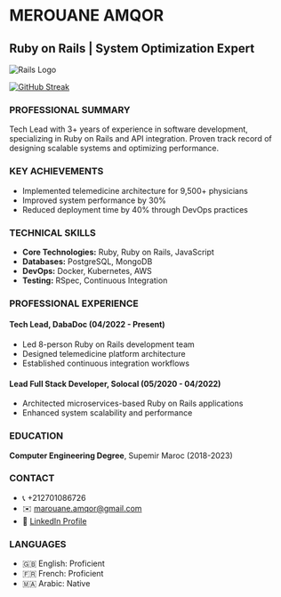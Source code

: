 # MEROUANE AMQOR
## Ruby on Rails | System Optimization Expert

![Rails Logo](https://guides.rubyonrails.org/images/logo_rails-circle.svg)

[![GitHub Streak](https://streak-stats.demolab.com?user=merouaneamqor&theme=dark&hide_border=true&exclude_days=Sun%2CSat)](https://git.io/streak-stats)
### PROFESSIONAL SUMMARY
Tech Lead with 3+ years of experience in software development, specializing in Ruby on Rails and API integration. Proven track record of designing scalable systems and optimizing performance.

### KEY ACHIEVEMENTS
- Implemented telemedicine architecture for 9,500+ physicians
- Improved system performance by 30%
- Reduced deployment time by 40% through DevOps practices

### TECHNICAL SKILLS
- **Core Technologies:** Ruby, Ruby on Rails, JavaScript
- **Databases:** PostgreSQL, MongoDB
- **DevOps:** Docker, Kubernetes, AWS
- **Testing:** RSpec, Continuous Integration

### PROFESSIONAL EXPERIENCE

#### Tech Lead, DabaDoc (04/2022 - Present)
- Led 8-person Ruby on Rails development team
- Designed telemedicine platform architecture
- Established continuous integration workflows

#### Lead Full Stack Developer, Solocal (05/2020 - 04/2022)
- Architected microservices-based Ruby on Rails applications
- Enhanced system scalability and performance

### EDUCATION
**Computer Engineering Degree**, Supemir Maroc (2018-2023)

### CONTACT
- 📞 +212701086726
- ✉️ marouane.amqor@gmail.com
- 🔗 [LinkedIn Profile](https://www.linkedin.com/in/merouaneamqor/)

### LANGUAGES
- 🇬🇧 English: Proficient
- 🇫🇷 French: Proficient
- 🇲🇦 Arabic: Native
